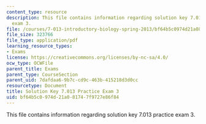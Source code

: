 ```yaml
---
content_type: resource
description: This file contains information regarding solution key 7.013 practice
  exam 3.
file: /courses/7-013-introductory-biology-spring-2013/bf64b5c0974d21a081747f9727e86f84_MIT7_013S13_Exam_3Sol.pdf
file_size: 323766
file_type: application/pdf
learning_resource_types:
- Exams
license: https://creativecommons.org/licenses/by-nc-sa/4.0/
ocw_type: OCWFile
parent_title: Exams
parent_type: CourseSection
parent_uid: 7dafdaa6-9b7c-cd9c-463b-415218d3d0cc
resourcetype: Document
title: Solution Key 7.013 Practice Exam 3
uid: bf64b5c0-974d-21a0-8174-7f9727e86f84
---
```

This file contains information regarding solution key 7.013 practice exam 3.